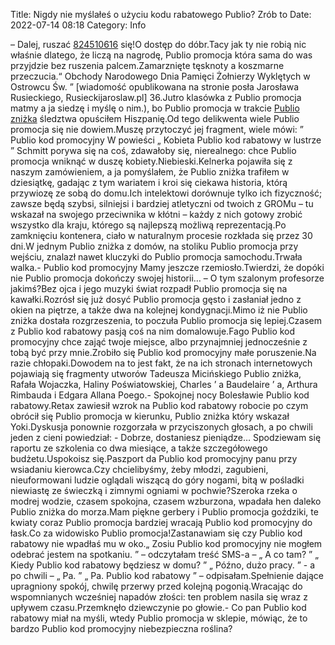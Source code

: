 Title: Nigdy nie myślałeś o użyciu kodu rabatowego Publio? Zrób to
Date: 2022-07-14 08:18
Category: Info

– Dalej, ruszać [824510616](https://telinfo.co/pl/numer/824510616/) się!O dostęp do dóbr.Tacy jak ty nie robią nic właśnie dlatego, że liczą na nagrodę, Publio promocja która sama do was przyjdzie bez ruszenia palcem.Zamarznięte tęsknoty a koszmarne przeczucia.“ Obchody Narodowego Dnia Pamięci Żołnierzy Wyklętych w Ostrowcu Św. ” [wiadomość opublikowana na stronie posła Jarosława Rusieckiego, Rusieckijaroslaw.pl] 36.Jutro klasówka z Publio promocja matmy a ja siedzę i myślę o nim.), bo Publio promocja w trakcie [Publio zniżka](https://promki.pl/kody-rabatowe/publio) śledztwa opuściłem Hiszpanię.Od tego delikwenta wiele Publio promocja się nie dowiem.Muszę przytoczyć jej fragment, wiele mówi: ” Publio kod promocyjny W powieści „ Kobieta Publio kod rabatowy w lustrze ” Schmitt porywa się na coś, zdawałoby się, nierealnego: chce Publio promocja wniknąć w duszę kobiety.Niebieski.Kelnerka pojawiła się z naszym zamówieniem, a ja pomyślałem, że Publio zniżka trafiłem w dziesiątkę, gadając z tym wariatem i kroi się ciekawa historia, którą przywiozę ze sobą do domu.Ich intelektowi dorównuje tylko ich fizyczność; zawsze będą szybsi, silniejsi i bardziej atletyczni od twoich z GROMu – tu wskazał na swojego przeciwnika w kłótni – każdy z nich gotowy zrobić wszystko dla kraju, którego są najlepszą możliwą reprezentacją.Po zamknięciu kontenera, ciało w naturalnym procesie rozkłada się przez 30 dni.W jednym Publio zniżka z domów, na stoliku Publio promocja przy wejściu, znalazł nawet kluczyki do Publio promocja samochodu.Trwała walka.- Publio kod promocyjny Mamy jeszcze rzemiosło.Twierdzi, że dopóki nie Publio promocja dokończy swojej historii… – O tym szalonym profesorze jakimś?Bez ojca i jego muzyki świat rozpadł Publio promocja się na kawałki.Rozrósł się już dosyć Publio promocja gęsto i zasłaniał jedno z okien na piętrze, a także dwa na kolejnej kondygnacji.Mimo iż nie Publio zniżka dostała rozgrzeszenia, to poczuła Publio promocja się lepiej.Czasem z Publio kod rabatowy pasją coś na nim domalowuje.Fago Publio kod promocyjny chce zająć twoje miejsce, albo przynajmniej jednocześnie z tobą być przy mnie.Zrobiło się Publio kod promocyjny małe poruszenie.Na razie chłopaki.Dowodem na to jest fakt, że na ich stronach internetowych pojawiają się fragmenty utworów Tadeusza Micińskiego Publio zniżka, Rafała Wojaczka, Haliny Poświatowskiej, Charles ’ a Baudelaire ’ a, Arthura Rimbauda i Edgara Allana Poego.- Spokojnej nocy Bolesławie Publio kod rabatowy.Retax zawiesił wzrok na Publio kod rabatowy robocie po czym obrócił się Publio promocja w kierunku, Publio zniżka który wskazał Yoki.Dyskusja ponownie rozgorzała w przyciszonych głosach, a po chwili jeden z cieni powiedział: - Dobrze, dostaniesz pieniądze… Spodziewam się raportu ze szkolenia co dwa miesiące, a także szczegółowego budżetu.Uspokoisz się.Paszport da Publio kod promocyjny panu przy wsiadaniu kierowca.Czy chcielibyśmy, żeby młodzi, zagubieni, nieuformowani ludzie oglądali wiszącą do góry nogami, bitą w pośladki niewiastę ze świeczką i zimnymi ogniami w pochwie?Szeroka rzeka o modrej wodzie, czasem spokojna, czasem wzburzona, wpadała hen daleko Publio zniżka do morza.Mam piękne gerbery i Publio promocja goździki, te kwiaty coraz Publio promocja bardziej wracają Publio kod promocyjny do łask.Co za widowisko Publio promocja!Zastanawiam się czy Publio kod rabatowy nie wpadłaś mu w oko.„ Zosiu Publio kod promocyjny nie mogłem odebrać jestem na spotkaniu. ” – odczytałam treść SMS-a – „ A co tam? ” „ Kiedy Publio kod rabatowy będziesz w domu? ” „ Późno, dużo pracy. ” - a po chwili – „ Pa. ” „ Pa. Publio kod rabatowy ” – odpisałam.Spełnienie dające upragniony spokój, chwilę przerwy przed kolejną pogonią.Wracając do wspomnianych wcześniej napadów złości: ten problem nasila się wraz z upływem czasu.Przemknęło dziewczynie po głowie.- Co pan Publio kod rabatowy miał na myśli, wtedy Publio promocja w sklepie, mówiąc, że to bardzo Publio kod promocyjny niebezpieczna roślina?
